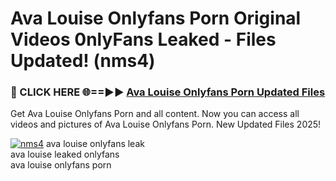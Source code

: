 # Ava Louise Onlyfans Porn Original Videos 0nlyFans Leaked - Files Updated! (nms4)

<h3>🔴 CLICK HERE 🌐==►► <a href="https://tinyurl.com/x26r9saj" rel="nofollow">Ava Louise Onlyfans Porn Updated Files</a></h3>

Get Ava Louise Onlyfans Porn and all content. Now you can access all videos and pictures of Ava Louise Onlyfans Porn. New Updated Files 2025!

[![nms4](https://i.imgur.com/LkgZPqh.gif)](https://tinyurl.com/x26r9saj)
ava louise onlyfans leak<br>
ava louise leaked onlyfans<br>
ava louise onlyfans porn